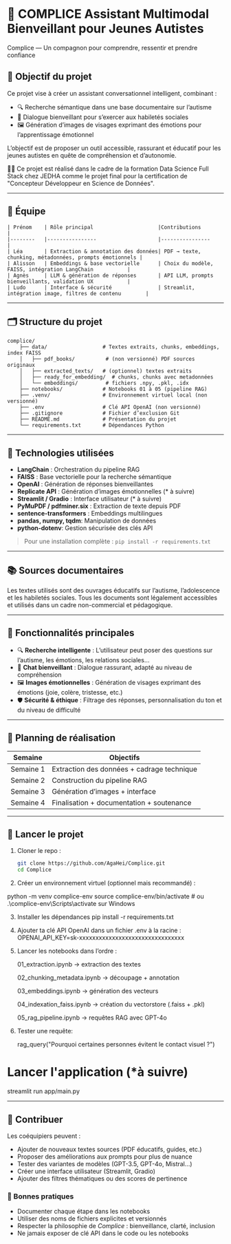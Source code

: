 # 🤖 COMPLICE Assistant Multimodal Bienveillant pour Jeunes Autistes

Complice — Un compagnon pour comprendre, ressentir et prendre confiance

## 🧠 Objectif du projet

Ce projet vise à créer un assistant conversationnel intelligent, combinant :
- 🔍 Recherche sémantique dans une base documentaire sur l’autisme
- 💬 Dialogue bienveillant pour s’exercer aux habiletés sociales
- 🖼️ Génération d’images de visages exprimant des émotions pour l’apprentissage émotionnel

L’objectif est de proposer un outil accessible, rassurant et éducatif pour les jeunes autistes en quête de compréhension et d’autonomie.

🧑‍🏫 Ce projet est réalisé dans le cadre de la formation Data Science Full Stack chez JEDHA comme le projet final pour la certification de "Concepteur Développeur en Science de Données".

---

## 👥 Équipe

    | Prénom    | Rôle principal                     |Contributions                                            |
    |--------   |----------------                    |----------------                                         |
    | Léa       | Extraction & annotation des données| PDF → texte, chunking, métadonnées, prompts émotionnels |
    | Alisson   | Embeddings & base vectorielle      | Choix du modèle, FAISS, intégration LangChain           |
    | Agnès     | LLM & génération de réponses       | API LLM, prompts bienveillants, validation UX           |
    | Ludo      | Interface & sécurité               | Streamlit, intégration image, filtres de contenu        |

---

## 🗂️ Structure du projet

    complice/
        ├── data/                  # Textes extraits, chunks, embeddings, index FAISS
        │   ├── pdf_books/          # (non versionné) PDF sources originaux
        │   ├── extracted_texts/   # (optionnel) textes extraits
        │   ├── ready_for_embedding/  # chunks, chunks avec metadonnées    
        │   └── embeddings/         # fichiers .npy, .pkl, .idx
        ├── notebooks/             # Notebooks 01 à 05 (pipeline RAG)
        ├── .venv/                 # Environnement virtuel local (non versionné)
        ├── .env                   # Clé API OpenAI (non versionné)
        ├── .gitignore             # Fichier d’exclusion Git
        ├── README.md              # Présentation du projet
        └── requirements.txt       # Dépendances Python


---

## 🔧 Technologies utilisées

- **LangChain** : Orchestration du pipeline RAG
- **FAISS** : Base vectorielle pour la recherche sémantique
- **OpenAI** : Génération de réponses bienveillantes
- **Replicate API** : Génération d’images émotionnelles (* à suivre)
- **Streamlit / Gradio** : Interface utilisateur (* à suivre)
- **PyMuPDF / pdfminer.six** : Extraction de texte depuis PDF
- **sentence-transformers** : Embeddings multilingues
- **pandas, numpy, tqdm**: Manipulation de données
- **python-dotenv**: Gestion sécurisée des clés API


> Pour une installation complète : `pip install -r requirements.txt`

---

## 📚 Sources documentaires

Les textes utilisés sont des ouvrages éducatifs sur l’autisme, l’adolescence et les habiletés sociales. Tous les documents sont légalement accessibles et utilisés dans un cadre non-commercial et pédagogique.

---

## 🧪 Fonctionnalités principales

- 🔍 **Recherche intelligente** : L’utilisateur peut poser des questions sur l’autisme, les émotions, les relations sociales…
- 💬 **Chat bienveillant** : Dialogue rassurant, adapté au niveau de compréhension
- 🖼️ **Images émotionnelles** : Génération de visages exprimant des émotions (joie, colère, tristesse, etc.)
- 🛡️ **Sécurité & éthique** : Filtrage des réponses, personnalisation du ton et du niveau de difficulté

---

## 📅 Planning de réalisation

| Semaine | Objectifs |
|--------|-----------|
| Semaine 1 | Extraction des données + cadrage technique |
| Semaine 2 | Construction du pipeline RAG |
| Semaine 3 | Génération d’images + interface |
| Semaine 4 | Finalisation + documentation + soutenance |

---

## 🚀 Lancer le projet

1. Cloner le repo :
   ```bash
   git clone https://github.com/AgaHei/Complice.git
   cd Complice

2. Créer un environnement virtuel (optionnel mais recommandé) :

python -m venv complice-env
source complice-env/bin/activate  # ou .\complice-env\Scripts\activate sur Windows

3. Installer les dépendances
pip install -r requirements.txt

4. Ajouter ta clé API OpenAI dans un fichier .env à la racine :
OPENAI_API_KEY=sk-xxxxxxxxxxxxxxxxxxxxxxxxxxxxxxxx

5. Lancer les notebooks dans l’ordre :

    01_extraction.ipynb → extraction des textes

    02_chunking_metadata.ipynb → découpage + annotation

    03_embeddings.ipynb → génération des vecteurs

    04_indexation_faiss.ipynb → création du vectorstore (.faiss + .pkl)

    05_rag_pipeline.ipynb → requêtes RAG avec GPT-4o

6. Tester une requête:

    rag_query("Pourquoi certaines personnes évitent le contact visuel ?")


# Lancer l'application (*à suivre)
streamlit run app/main.py

---
## 🤝 Contribuer

Les coéquipiers peuvent :

- Ajouter de nouveaux textes sources (PDF éducatifs, guides, etc.)
- Proposer des améliorations aux prompts pour plus de nuance
- Tester des variantes de modèles (GPT-3.5, GPT-4o, Mistral…)
- Créer une interface utilisateur (Streamlit, Gradio)
- Ajouter des filtres thématiques ou des scores de pertinence

### 🧪 Bonnes pratiques

- Documenter chaque étape dans les notebooks
- Utiliser des noms de fichiers explicites et versionnés
- Respecter la philosophie de *Complice* : bienveillance, clarté, inclusion
- Ne jamais exposer de clé API dans le code ou les notebooks


